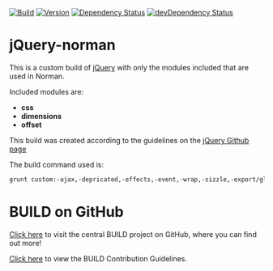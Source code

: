 [![Build](https://img.shields.io/travis/sapbuild/jQuery.svg?style=flat-square)](http://travis-ci.org/sapbuild/jQuery)
[![Version](https://img.shields.io/npm/v/norman-jquery.svg?style=flat-square)](https://npmjs.org/package/norman-jquery)
[![Dependency Status](https://david-dm.org/sapbuild/jQuery.svg)](https://david-dm.org/sapbuild/jQuery)
[![devDependency Status](https://david-dm.org/sapbuild/jQuery/dev-status.svg)](https://david-dm.org/sapbuild/jQuery#info=devDependencies)

jQuery-norman
==================================================

This is a custom build of [jQuery](http://jquery.com/) with only the modules included that are used in Norman.

Included modules are:
- **css**
- **dimensions**
- **offset**

This build was created according to the guidelines on the [jQuery Github page](https://github.com/jquery/jquery#how-to-build-your-own-jquery)

The build command used is:
```bash
grunt custom:-ajax,-depricated,-effects,-event,-wrap,-sizzle,-export/global
```
# BUILD on GitHub

[Click here](https://github.com/SAP/BUILD) to visit the central BUILD project on GitHub, where you can find out more!

[Click here](https://github.com/SAP/BUILD/blob/master/Contributing.md) to view the BUILD Contribution Guidelines. 
